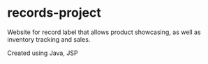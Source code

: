 # records-project
Website for record label that allows product showcasing, as well as inventory tracking and sales.


Created using Java, JSP
